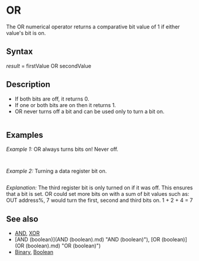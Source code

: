# OR

The OR numerical operator returns a comparative bit value of 1 if either value's bit is on.

  

## Syntax

*result* = firstValue OR secondValue
  

## Description

* If both bits are off, it returns 0.
* If one or both bits are on then it returns 1.
* OR never turns off a bit and can be used only to turn a bit on.

```                Table 4: The logical operations and its results.         In this table, **A** and **B** are the [Expressions](Expressions.md) to invert or combine.               Both may be results of former [Boolean](Boolean.md) evaluations.   ┌────────────────────────────────────────────────────────────────────────┐   │                           **Logical Operations**                           │   ├───────┬───────┬───────┬─────────┬────────┬─────────┬─────────┬─────────┤   │   **A**   │   **B**   │ [NOT](NOT.md) **B** │ **A** [AND](AND.md) **B** │ **A** OR **B** │ **A** [XOR](XOR.md) **B** │ **A** [EQV](EQV.md) **B** │ **A** [IMP](IMP.md) **B** │   ├───────┼───────┼───────┼─────────┼────────┼─────────┼─────────┼─────────┤   │ **true**  │ **true**  │ false │  true   │ true   │  false  │  true   │  true   │   ├───────┼───────┼───────┼─────────┼────────┼─────────┼─────────┼─────────┤   │ **true**  │ **false** │ true  │  false  │ true   │  true   │  false  │  false  │   ├───────┼───────┼───────┼─────────┼────────┼─────────┼─────────┼─────────┤   │ **false** │ **true**  │ false │  false  │ true   │  true   │  false  │  true   │   ├───────┼───────┼───────┼─────────┼────────┼─────────┼─────────┼─────────┤   │ **false** │ **false** │ true  │  false  │ false  │  false  │  true   │  true   │   └───────┴───────┴───────┴─────────┴────────┴─────────┴─────────┴─────────┘    **Note:** In most BASIC languages incl. QB64 these are **bitwise** operations,          hence the logic is performed for each corresponding bit in both          operators, where **true** or **false** indicates whether a bit is **set** or          **not set**. The outcome of each bit is then placed into the respective          position to build the bit pattern of the final result value.     As all [Relational Operations](Relational Operations.md) return negative one (-1, **all bits set**) for     **true** and zero (0, **no bits set**) for **false**, this allows us to use these     bitwise logical operations to invert or combine any relational checks,     as the outcome is the same for each bit and so always results into a             **true** (-1) or **false** (0) again for further evaluations.  
```

  

## Examples

*Example 1:* OR always turns bits on! Never off.

```  a% = 5 ' 101 binary  b% = 4 ' 100 binary  results% = a% OR b%  ' still 101 binary using OR  [PRINT](PRINT.md) "Results% ="; results%  
```

```  Results% = 5  
```

  

*Example 2:* Turning a data register bit on.

```    address% = 888    'parallel port data register    bytevalue% = [INP](INP.md)(address%)    [OUT](OUT.md) address%, bytevalue% OR 4  
```

*Explanation:* The third register bit is only turned on if it was off. This ensures that a bit is set. OR could set more bits on with a sum of bit values such as: OUT address%, 7 would turn the first, second and third bits on. 1 + 2 + 4 = 7
  

## See also

* [AND](AND.md), [XOR](XOR.md)
* [AND (boolean)](AND (boolean).md) "AND (boolean)"), [OR (boolean)](OR (boolean).md) "OR (boolean)")
* [Binary](Binary.md), [Boolean](Boolean.md)

  
